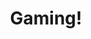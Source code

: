 ---
# Featured tags need to have either the `list` or `grid` layout (PRO only).
layout: list

# The title of the tag's page.
title: Gaming!

# The name of the tag, used in a post's front matter (e.g. tags: [<slug>]).
slug: gaming

# (Optional) Write a short (~150 characters) description of this featured tag.
description: >
  Games and reviews

# (Optional) You can disable grouping posts by date.
# no_groups: true

# Exclude this example category from the sitemap.
# DON'T USE THIS SETTING IN YOUR CATEGORIES!
# sitemap: False
---